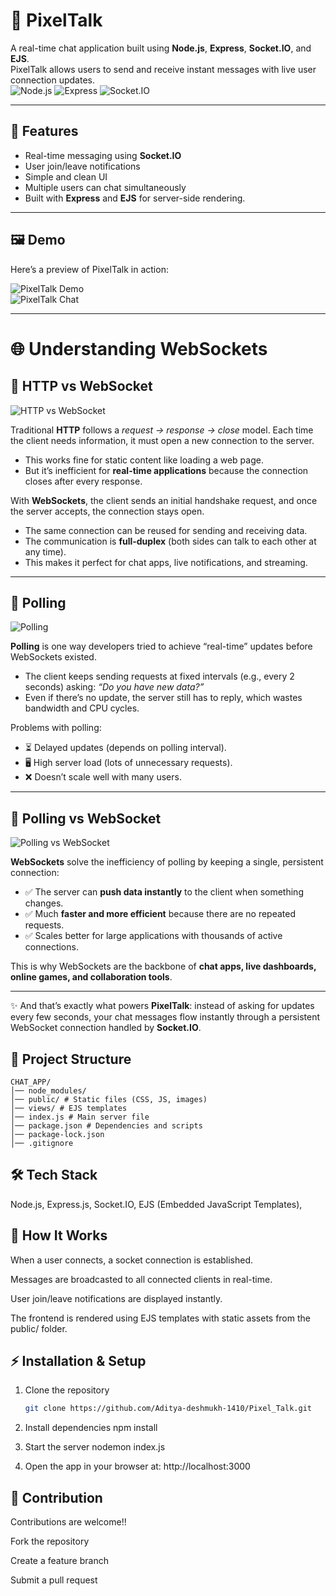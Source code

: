 # 💬 PixelTalk  
A real-time chat application built using **Node.js**, **Express**, **Socket.IO**, and **EJS**.  
PixelTalk allows users to send and receive instant messages with live user connection updates.  
![Node.js](https://img.shields.io/badge/Node.js-16.x-green)
![Express](https://img.shields.io/badge/Express.js-4.x-lightgrey)
![Socket.IO](https://img.shields.io/badge/Socket.IO-v4-blue)


---

## 🚀 Features
- Real-time messaging using **Socket.IO**  
- User join/leave notifications  
- Simple and clean UI  
- Multiple users can chat simultaneously  
- Built with **Express** and **EJS** for server-side rendering.

---

## 🖼️ Demo
Here’s a preview of PixelTalk in action:  

![PixelTalk Demo](/public/image1.png)  
![PixelTalk Chat](/public/image2.png)  

---

# 🌐 Understanding WebSockets

## 🔹 HTTP vs WebSocket  
![HTTP vs WebSocket](assets/img1.png)  

Traditional **HTTP** follows a *request → response → close* model. Each time the client needs information, it must open a new connection to the server.  
- This works fine for static content like loading a web page.  
- But it’s inefficient for **real-time applications** because the connection closes after every response.  

With **WebSockets**, the client sends an initial handshake request, and once the server accepts, the connection stays open.  
- The same connection can be reused for sending and receiving data.  
- The communication is **full-duplex** (both sides can talk to each other at any time).  
- This makes it perfect for chat apps, live notifications, and streaming.  

---

## 🔹 Polling  
![Polling](assets/img2.png)  

**Polling** is one way developers tried to achieve “real-time” updates before WebSockets existed.  
- The client keeps sending requests at fixed intervals (e.g., every 2 seconds) asking: *“Do you have new data?”*  
- Even if there’s no update, the server still has to reply, which wastes bandwidth and CPU cycles.  

Problems with polling:  
- ⏳ Delayed updates (depends on polling interval).  
- 🖥️ High server load (lots of unnecessary requests).  
- ❌ Doesn’t scale well with many users.  

---

## 🔹 Polling vs WebSocket  
![Polling vs WebSocket](assets/img3.png)  

**WebSockets** solve the inefficiency of polling by keeping a single, persistent connection:  
- ✅ The server can **push data instantly** to the client when something changes.  
- ✅ Much **faster and more efficient** because there are no repeated requests.  
- ✅ Scales better for large applications with thousands of active connections.  

This is why WebSockets are the backbone of **chat apps, live dashboards, online games, and collaboration tools**.  

---

✨ And that’s exactly what powers **PixelTalk**: instead of asking for updates every few seconds, your chat messages flow instantly through a persistent WebSocket connection handled by **Socket.IO**.  


## 📂 Project Structure
```
CHAT_APP/
│── node_modules/
│── public/ # Static files (CSS, JS, images)
│── views/ # EJS templates
│── index.js # Main server file
│── package.json # Dependencies and scripts
│── package-lock.json
│── .gitignore
```

## 🛠️ Tech Stack

Node.js,
Express.js,
Socket.IO,
EJS (Embedded JavaScript Templates),

## 📌 How It Works

When a user connects, a socket connection is established.

Messages are broadcasted to all connected clients in real-time.

User join/leave notifications are displayed instantly.

The frontend is rendered using EJS templates with static assets from the public/ folder.

## ⚡ Installation & Setup
1. Clone the repository  
   ```bash
   git clone https://github.com/Aditya-deshmukh-1410/Pixel_Talk.git

2. Install dependencies
    npm install   

3. Start the server
   nodemon index.js

4. Open the app in your browser at:
    http://localhost:3000


## 🤝 Contribution 

Contributions are welcome!!

Fork the repository

Create a feature branch

Submit a pull request
